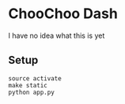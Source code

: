 ChooChoo Dash
=============
I have no idea what this is yet

Setup
-----
```
source activate
make static
python app.py
```
